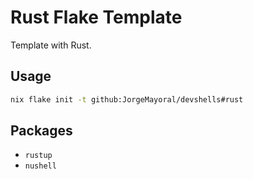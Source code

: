 # Rust Flake Template

Template with Rust.

## Usage

```bash
nix flake init -t github:JorgeMayoral/devshells#rust
```

## Packages

- `rustup`
- `nushell`
